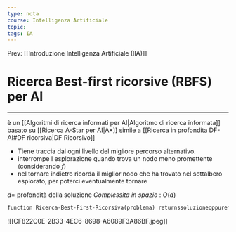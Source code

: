 ```yaml
---
type: nota
course: Intelligenza Artificiale
topic: 
tags: IA
---
```


Prev: [[Introduzione Intelligenza Artificiale (IIA)]]

# Ricerca Best-first ricorsive (RBFS) per AI
---
è un [[Algoritmi di ricerca informati per AI|Algoritmo di ricerca informata]] basato su [[Ricerca A-Star per AI|A*]] simile a [[Ricerca in profondita DF-AI#DF ricorsiva|DF Ricorsivo]] 


- Tiene traccia dal ogni livello del migliore percorso alternativo.
- interrompe l esplorazione quando trova un nodo meno promettente (considerando $f$)
- nel tornare indietro ricorda il miglior nodo che ha trovato nel sottalbero esplorato, per poterci eventualmente tornare


$d=$ profondità della soluzione 
_Complessita in spazio_ : $O(d)$


```python
function Ricerca-Best-First-Ricorsiva(problema) returnssoluzioneoppurefallimento return RBFS(problema, CreaNodo(problema.Stato-iniziale), ∞)          // all’iniziof-limiteè un valoremoltogrande function RBFS(problema, nodo,f-limite) returnssoluzioneoppurefallimentoe un nuovolimiteall’ f-costo// restituiscedue valori ifproblema.TestObiettivo(nodo.Stato) thenreturnSoluzione(nodo) successori= [ ] for eachazione inproblema.Azioni(nodo.Stato) do aggiungiNodo-Figlio(problema, nodo, azione) a successori// genera isuccessori ifsuccessoriè vuoto thenreturnfallimento, ∞ for each sin successorido// valutaisuccessori s.f= max(s.g+ s.h, nodo.f)// un modoper renderemonotonaf loop do migliore= ilnodocon f minimotraisuccessori if migliore.f> f_limitethen return fallimento, migliore.f alternativa= ilsecondo nodocon f minimotraisuccessori risultato, migliore.f= RBFS(problema, migliore, min(f_limite, alternativa)) if risultato≠ fallimentothen returnrisultato
```

![[CF822C0E-2B33-4EC6-8698-A6089F3A86BF.jpeg]]